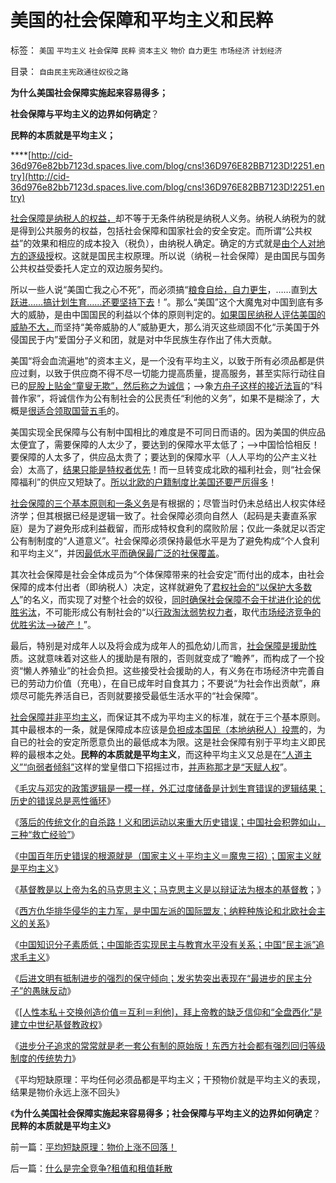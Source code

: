 # 美国的社会保障和平均主义和民粹

标签： `美国` `平均主义` `社会保障` `民粹` `资本主义` `物价` `自力更生` `市场经济` `计划经济` 

目录： `自由民主宪政通往奴役之路`

**为什么美国社会保障实施起来容易得多；**

**社会保障与平均主义的边界如何确定**？

**民粹的本质就是平均主义；**

****[http://cid-36d976e82bb7123d.spaces.live.com/blog/cns!36D976E82BB7123D!2251.entry](http://cid-36d976e82bb7123d.spaces.live.com/blog/cns!36D976E82BB7123D!2251.entry)



[社会保障是纳税人的权益，](../../../2007/12/24/中国个税财政收入应专税专用全部投入公民社会保障.md)却不等于无条件纳税是纳税人义务。纳税人纳税为的就是得到公共服务的权益，包括社会保障和国家社会的安全安定。而所谓“公共权益”的效果和相应的成本投入（税负），由纳税人确定。确定的方式就是[由个人对地方的逐级授](../../../2010/8/6/私有制社会的逐级授权，公权和特权的形成，.md)权。这就是国民主权原理。所以说（纳税－社会保障）是由国民与国务公共权益受委托人定立的双边服务契约。

所以一些人说“美国亡我之心不死”，而必须搞“[粮食自给，自力更生](../../../2010/12/25/市场经济可以养活任何数量中国人.md)，……直到[大跃进……搞计划生育……还要坚持下去](http://blog.sina.com.cn/s/blog_5563a64d01017m1u.html)！”。那么“美国”这个大魔鬼对中国到底有多大的威胁，是由中国国民的利益以个体的原则判定的。[如果国民纳税人评估美国的威胁不大，](../../../2009/11/28/危机管理有成本边界，不值得“不惜一切代价避免危机”.md)而坚持“美帝威胁的人”威胁更大，那么消灭这些顽固不化“示美国于外侵国民于内”爱国分子义和团，就是对中华民族生存作出了伟大贡献。

美国“将会血流遍地”的资本主义，是一个没有平均主义，以致于所有必须品都是供应过剩，以致于供应商不得不尽一切能力提高质量，提高服务，甚至实际行动往自已的[屁股上贴金“童叟无欺”，然后称之为诚信](../../../2010/7/31/诚信的价值的核心就是契约的成本.md)；——>象[方舟子这样的接近法盲](../../../2010/8/6/方唐案中荒唐的是方舟子.md)的“科普作家”，将诚信作为公有制社会的公民责任“利他的义务”，如果不是糊涂了，大概是[很适合领取国营五毛](../../../2009/10/21/人，鬼.md)的。

美国实现全民保障与公有制中国相比的难度是不可同日而语的。因为美国的供应品太便宜了，需要保障的人太少了，要达到的保障水平太低了；——>中国恰恰相反！要保障的人太多了，供应品太贵了；要达到的保障水平（人人平均的公产主义社会）太高了，[结果只能是特权者优先](../../../2009/8/1/民粹口号，特权阶层利益最大化最隐蔽的方法.md)！而一旦转变成北欧的福利社会，则“社会保障福利”的供应又短缺了。[所以北欧的户籍制度比美国还要严厉得多](../../../2009/10/21/中国特色和特色中国，和美国“户籍制度”.md)！

[社会保障的三个基本原则和一条义务](../../../2009/2/26/社会保障有三个原则一种义务.md)是有根据的；尽管当时仍未总结出人权实体经济学；但其根据已经是逻辑一致了。社会保障必须向自然人（起码是夫妻直系家庭）是为了避免形成利益截留，而形成特权食利的腐败阶层；仅此一条就足以否定公有制制度的“人道意义”。社会保障必须保持最低水平是为了避免构成“个人食利和平均主义”，并因[最低水平而确保最广泛的社保覆盖](../../../2009/2/21/社会保障原则之“不能干扰进化论”.md)。

其次社会保障是社会全体成员为“个体保障带来的社会安定”而付出的成本，由社会保障的成本付出者（即纳税人）决定，这样就避免了[君权社会的“以保护大多数人](../../../2010/11/6/罗马皇帝的政治双轨制；被保护最终就是被奴役.md)”的名义，而实现了对整个社会的奴役，[同时确保社会保障不会干扰进化论的优胜劣汰](../../../2009/2/21/社会保障原则之“不能干扰进化论”.md)，不可能形成公有制社会的“以[行政淘汰弱势权力者](http://darthvad.blog.sohu.com/132380995.html)，取代[市场经济竞争的优胜劣汰——>破产！](../../../2009/2/21/进化论：死亡是为了生存，经济中的淘汰和破产.md)”。

最后，特别是对成年人以及将会成为成年人的孤危幼儿而言，[社会保障是援助性](../../../2009/2/7/人权经济学：弱者？只有强者才值得同情!.md)质。这就意味着对这些人的援助是有限的，否则就变成了“瞻养”，而构成了一个投资“懒人养殖业”的社会负担。这些接受社会援助的人，有义务在市场经济中完善自已的劳动力价值（充电），在自已成年时自食其力；不要说“为社会作出贡献”，麻烦尽可能先养活自已，否则就要接受最低生活水平的“社会保障”。

[社会保障并非平均主义](../../../2009/10/25/完善社会保障不是“福利社会”.md)，而保证其不成为平均主义的标准，就在于三个基本原则。其中最根本的一条，就是保障成本应该是[负担成本国民（本地纳税人）投票](../../../2010/3/15/没有自治就无所谓民主.md)的，为自已的社会的安定所愿意负出的最低成本为限。这是社会保障有别于平均主义即民粹的最根本之处。**民粹的本质就是平均主义**，而这种平均主义又总是在[“人道主义”“向弱者倾斜”](../../../2010/11/17/等级社会里每个人都感觉自已是弱者.md)这样的堂皇借口下招摇过市，[并声称那才是“天赋人权](../../../2010/9/21/“民主斗士”大部分是民粹斗士.md)”。

《[毛灾与邓灾的政策逻辑是一模一样，外汇过度储备是计划生育错误的逻辑结果；历史的错误总是恶性循环](http://blog.sina.com.cn/s/blog_5563a64d01017m1u.html)》

《[落后的传统文化的自杀路！义和团运动以来重大历史错误；中国社会积弊如山，三种“救亡经验”](../../../2010/12/26/义和团运动以来的重大错误.md)》

《[中国百年历史错误的根源就是（国家主义＋平均主义＝魔鬼三招）；国家主义就是平均主义](http://blog.sina.com.cn/s/blog_5563a64d01017m1w.html)》

《[基督教是以上帝为名的马克思主义；马克思主义是以辩证法为根本的基督教](../../../2010/12/27/路德新教是与马克思主义完全相反.md)；》

《[西方仇华排华侵华的主力军，是中国左派的国际盟友；纳粹种族论和北欧社会主义的关系](../../../2010/12/27/美国三次挽救了中国，三次挽救欧洲.md)》

《[中国知识分子素质低；中国能否实现民主与教育水平没有关系；中国“民主派”追求毛主义](../../../2010/12/27/文革“知识越多越反动”错在那里？.md)》

《[后进文明有抵制进步的强烈的保守倾向；发劣势突出表现在“最进步的民主分子”的愚昧反动](../../../2010/12/28/后发劣势突出表现在“进步分子”愚昧反动.md)》

《[[人性本私＋交换创造价值＝互利＝利他]，拜上帝教的缺乏信仰和“全盘西化”是建立中世纪基督教政权](../../../2010/12/28/拜上帝教的“缺乏信仰”和“全盘西化”.md)》

《[进步分子追求的常常就是老一套公有制的原始版！东西方社会都有强烈回归等级制度的传统势力](../../../2010/12/28/美国的成功很可能是偶然事件.md)》

《平均短缺原理：平均任何必须品都是平均主义；干预物价就是平均主义的表现，结果是物价永远上涨不回头》

《**为什么美国社会保障实施起来容易得多；社会保障与平均主义的边界如何确定**？**民粹的本质就是平均主义**》

前一篇：[平均短缺原理：物价上涨不回落！](../../../2010/12/29/平均短缺原理：物价上涨不回落！.md)

后一篇：[什么是完全竞争?租值和租值耗散](../../../2010/12/29/什么是完全竞争？租值和租值耗散.md)